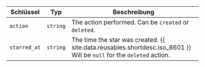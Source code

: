 | Schlüssel    | Typ      | Beschreibung                                                                                                         |
| ------------ | -------- | -------------------------------------------------------------------------------------------------------------------- |
| `action`     | `string` | The action performed. Can be `created` or `deleted`.                                                                 |
| `starred_at` | `string` | The time the star was created. {{ site.data.reusables.shortdesc.iso_8601 }} Will be `null` for the `deleted` action. |